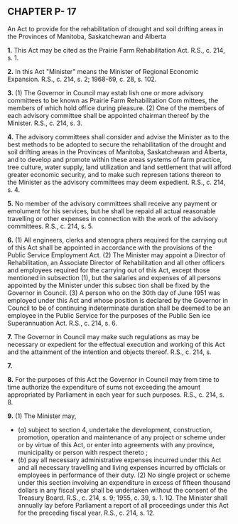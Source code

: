 
## CHAPTER P- 17
An Act to provide for the rehabilitation of
drought and soil drifting areas in the
Provinces of Manitoba, Saskatchewan
and Alberta

**1.** This Act may be cited as the Prairie
Farm Rehabilitation Act. R.S., c. 214, s. 1.

**2.** In this Act "Minister" means the
Minister of Regional Economic Expansion.
R.S., c. 214, s. 2; 1968-69, c. 28, s. 102.

**3.** (1) The Governor in Council may estab
lish one or more advisory committees to be
known as Prairie Farm Rehabilitation Com
mittees, the members of which hold office
during pleasure.
(2) One of the members of each advisory
committee shall be appointed chairman
thereof by the Minister. R.S., c. 214, s. 3.

**4.** The advisory committees shall consider
and advise the Minister as to the best methods
to be adopted to secure the rehabilitation of
the drought and soil drifting areas in the
Provinces of Manitoba, Saskatchewan and
Alberta, and to develop and promote within
these areas systems of farm practice, tree
culture, water supply, land utilization and
land settlement that will afford greater
economic security, and to make such represen
tations thereon to the Minister as the advisory
committees may deem expedient. R.S., c. 214,
s. 4.

**5.** No member of the advisory committees
shall receive any payment or emolument for
his services, but he shall be repaid all actual
reasonable travelling or other expenses in
connection with the work of the advisory
committees. R.S., c. 214, s. 5.

**6.** (1) All engineers, clerks and stenogra
phers required for the carrying out of this Act
shall be appointed in accordance with the
provisions of the Public Service Employment
Act.
(2) The Minister may appoint a Director of
Rehabilitation, an Associate Director of
Rehabilitation and all other officers and
employees required for the carrying out of
this Act, except those mentioned in subsection
(1), but the salaries and expenses of all persons
appointed by the Minister under this subsec
tion shall be fixed by the Governor in Council.
(3) A person who on the 30th day of June
1951 was employed under this Act and whose
position is declared by the Governor in
Council to be of continuing indeterminate
duration shall be deemed to be an employee
in the Public Service for the purposes of the
Public Sen ice Superannuation Act. R.S., c. 214,
s. 6.

**7.** The Governor in Council may make
such regulations as may be necessary or
expedient for the effectual execution and
working of this Act and the attainment of the
intention and objects thereof. R.S., c. 214, s.

**7.**

**8.** For the purposes of this Act the Governor
in Council may from time to time authorize
the expenditure of sums not exceeding the
amount appropriated by Parliament in each
year for such purposes. R.S., c. 214, s. 8.

**9.** (1) The Minister may,
  * (_a_) subject to section 4, undertake the
development, construction, promotion,
operation and maintenance of any project
or scheme under or by virtue of this Act, or
enter into agreements with any province,
municipality or person with respect thereto ;
  * (_b_) pay all necessary administrative
expenses incurred under this Act and all
necessary travelling and living expenses
incurred by officials or employees in
performance of their duty.
(2) No single project or scheme under this
section involving an expenditure in excess of
fifteen thousand dollars in any fiscal year
shall be undertaken without the consent of
the Treasury Board. R.S., c. 214, s. 9; 1955, c.
39, s. 1.
1Q. The Minister shall annually lay before
Parliament a report of all proceedings under
this Act for the preceding fiscal year. R.S., c.
214, s. 12.
